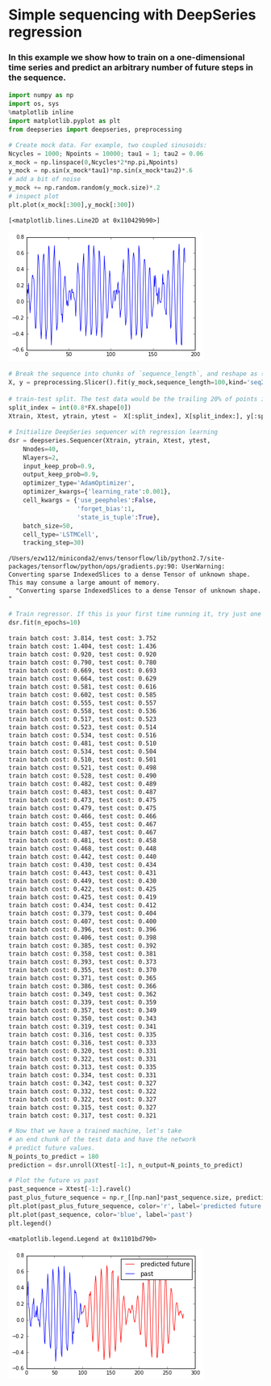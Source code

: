 
# Simple sequencing with DeepSeries regression

### In this example we show how to train on a one-dimensional time series and predict an arbitrary number of future steps in the sequence.


```python
import numpy as np
import os, sys
%matplotlib inline
import matplotlib.pyplot as plt
from deepseries import deepseries, preprocessing
```


```python
# Create mock data. For example, two coupled sinusoids:
Ncycles = 1000; Npoints = 10000; tau1 = 1; tau2 = 0.06
x_mock = np.linspace(0,Ncycles*2*np.pi,Npoints)
y_mock = np.sin(x_mock*tau1)*np.sin(x_mock*tau2)*.6
# add a bit of noise
y_mock += np.random.random(y_mock.size)*.2
# inspect plot
plt.plot(x_mock[:300],y_mock[:300])
```




    [<matplotlib.lines.Line2D at 0x110429b90>]




![png](output_2_1.png)



```python
# Break the sequence into chunks of `sequence_length`, and reshape as (N_samples, sequence_length, N_channels=1)
X, y = preprocessing.Slicer().fit(y_mock,sequence_length=100,kind='seq2seq')

# train-test split. The test data would be the trailing 20% of points in the full series
split_index = int(0.8*FX.shape[0])
Xtrain, Xtest, ytrain, ytest =  X[:split_index], X[split_index:], y[:split_index], y[split_index:]
```


```python
# Initialize DeepSeries sequencer with regression learning
dsr = deepseries.Sequencer(Xtrain, ytrain, Xtest, ytest,
    Nnodes=40,
    Nlayers=2,
    input_keep_prob=0.9,
    output_keep_prob=0.9,
    optimizer_type='AdamOptimizer',
    optimizer_kwargs={'learning_rate':0.001},
    cell_kwargs = {'use_peepholes':False,
                   'forget_bias':1,
                   'state_is_tuple':True},
    batch_size=50,
    cell_type='LSTMCell',
    tracking_step=30)
```

    /Users/ezw112/miniconda2/envs/tensorflow/lib/python2.7/site-packages/tensorflow/python/ops/gradients.py:90: UserWarning: Converting sparse IndexedSlices to a dense Tensor of unknown shape. This may consume a large amount of memory.
      "Converting sparse IndexedSlices to a dense Tensor of unknown shape. "



```python
# Train regressor. If this is your first time running it, try just one epoch to test the computation time.
dsr.fit(n_epochs=10)
```

    train batch cost: 3.814, test cost: 3.752
    train batch cost: 1.404, test cost: 1.436
    train batch cost: 0.920, test cost: 0.920
    train batch cost: 0.790, test cost: 0.780
    train batch cost: 0.669, test cost: 0.693
    train batch cost: 0.664, test cost: 0.629
    train batch cost: 0.581, test cost: 0.616
    train batch cost: 0.602, test cost: 0.585
    train batch cost: 0.555, test cost: 0.557
    train batch cost: 0.558, test cost: 0.536
    train batch cost: 0.517, test cost: 0.523
    train batch cost: 0.523, test cost: 0.514
    train batch cost: 0.534, test cost: 0.516
    train batch cost: 0.481, test cost: 0.510
    train batch cost: 0.534, test cost: 0.504
    train batch cost: 0.510, test cost: 0.501
    train batch cost: 0.521, test cost: 0.498
    train batch cost: 0.528, test cost: 0.490
    train batch cost: 0.482, test cost: 0.489
    train batch cost: 0.483, test cost: 0.487
    train batch cost: 0.473, test cost: 0.475
    train batch cost: 0.479, test cost: 0.475
    train batch cost: 0.466, test cost: 0.466
    train batch cost: 0.455, test cost: 0.467
    train batch cost: 0.487, test cost: 0.467
    train batch cost: 0.481, test cost: 0.458
    train batch cost: 0.468, test cost: 0.448
    train batch cost: 0.442, test cost: 0.440
    train batch cost: 0.430, test cost: 0.434
    train batch cost: 0.443, test cost: 0.431
    train batch cost: 0.449, test cost: 0.430
    train batch cost: 0.422, test cost: 0.425
    train batch cost: 0.425, test cost: 0.419
    train batch cost: 0.434, test cost: 0.412
    train batch cost: 0.379, test cost: 0.404
    train batch cost: 0.407, test cost: 0.400
    train batch cost: 0.396, test cost: 0.396
    train batch cost: 0.406, test cost: 0.398
    train batch cost: 0.385, test cost: 0.392
    train batch cost: 0.358, test cost: 0.381
    train batch cost: 0.393, test cost: 0.373
    train batch cost: 0.355, test cost: 0.370
    train batch cost: 0.371, test cost: 0.365
    train batch cost: 0.386, test cost: 0.366
    train batch cost: 0.349, test cost: 0.362
    train batch cost: 0.339, test cost: 0.359
    train batch cost: 0.357, test cost: 0.349
    train batch cost: 0.350, test cost: 0.343
    train batch cost: 0.319, test cost: 0.341
    train batch cost: 0.316, test cost: 0.335
    train batch cost: 0.316, test cost: 0.333
    train batch cost: 0.320, test cost: 0.331
    train batch cost: 0.322, test cost: 0.331
    train batch cost: 0.313, test cost: 0.335
    train batch cost: 0.334, test cost: 0.331
    train batch cost: 0.342, test cost: 0.327
    train batch cost: 0.332, test cost: 0.322
    train batch cost: 0.322, test cost: 0.327
    train batch cost: 0.315, test cost: 0.327
    train batch cost: 0.317, test cost: 0.321



```python
# Now that we have a trained machine, let's take
# an end chunk of the test data and have the network
# predict future values.
N_points_to_predict = 180
prediction = dsr.unroll(Xtest[-1:], n_output=N_points_to_predict)
```


```python
# Plot the future vs past
past_sequence = Xtest[-1:].ravel()
past_plus_future_sequence = np.r_[[np.nan]*past_sequence.size, prediction.ravel()]
plt.plot(past_plus_future_sequence, color='r', label='predicted future')
plt.plot(past_sequence, color='blue', label='past')
plt.legend()
```




    <matplotlib.legend.Legend at 0x1101bd790>




![png](output_7_1.png)
